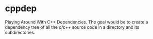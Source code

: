# cppdep
Playing Around With C++ Dependencies. The goal would be to create a dependency tree of all the c/c++ source code
in a directory and its subdirectories.
